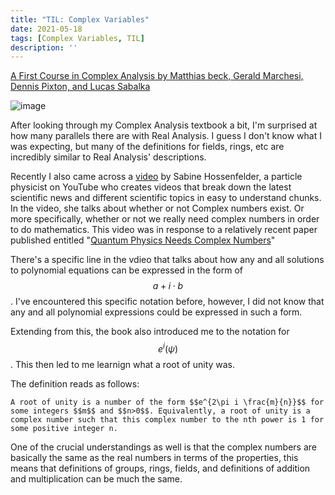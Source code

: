 ```yaml
---
title: "TIL: Complex Variables"
date: 2021-05-18
tags: [Complex Variables, TIL]
description: ''
---
```


[A First Course in Complex Analysis by Matthias beck, Gerald Marchesi, Dennis Pixton, and Lucas Sabalka](http://math.sfsu.edu/beck/papers/complexorth.pdf)

![image](https://user-images.githubusercontent.com/6586811/118184588-2560cd00-b401-11eb-8d09-ed49ca69513a.png)

After looking through my Complex Analysis textbook a bit, I'm surprised at how many parallels there are with Real Analysis. I guess I don't know what I was expecting, but many of the definitions for fields, rings, etc are incredibly similar to Real Analysis' descriptions.

Recently I also came across a [video](https://www.youtube.com/watch?v=ALc8CBYOfkw) by Sabine Hossenfelder, a particle physicist on YouTube who creates videos that break down the latest scientific news and different scientific topics in easy to understand chunks. In the video, she talks about whether or not Complex numbers exist. Or more specifically, whether or not we really need complex numbers in order to do mathematics. This video was in response to a relatively recent paper published entitled "[Quantum Physics Needs Complex Numbers](https://arxiv.org/pdf/2101.10873.pdf)"

There's a specific line in the vdieo that talks about how any and all solutions to polynomial equations can be expressed in the form of $$a + i\cdot b$$. I've encountered this specific notation before, however, I did not know that any and all polynomial expressions could be expressed in such a form.

Extending from this, the book also introduced me to the notation for $$e^i(\psi)$$. This then led to me learnign what a root of unity was.

The definition reads as follows:

```
A root of unity is a number of the form $$e^{2\pi i \frac{m}{n}}$$ for some integers $$m$$ and $$n>0$$. Equivalently, a root of unity is a complex number such that this complex number to the nth power is 1 for some positive integer n.
```

One of the crucial understandings as well is that the complex numbers are basically the same as the real numbers in terms of the properties, this means that definitions of groups, rings, fields, and definitions of addition and multiplication can be much the same.